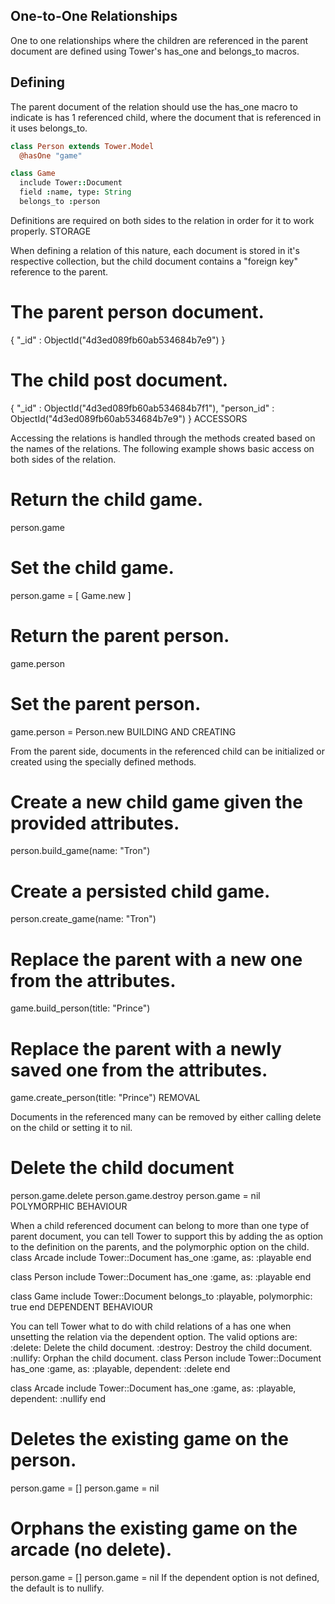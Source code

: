 ## One-to-One Relationships

One to one relationships where the children are referenced in the parent document are defined using Tower's has_one and belongs_to macros.

## Defining

The parent document of the relation should use the has_one macro to indicate is has 1 referenced child, where the document that is referenced in it uses belongs_to.

``` coffeescript
class Person extends Tower.Model
  @hasOne "game"

class Game
  include Tower::Document
  field :name, type: String
  belongs_to :person
```

Definitions are required on both sides to the relation in order for it to work properly.
STORAGE

When defining a relation of this nature, each document is stored in it's respective collection, but the child document contains a "foreign key" reference to the parent.
# The parent person document.
{ "_id" : ObjectId("4d3ed089fb60ab534684b7e9") }

# The child post document.
{
  "_id" : ObjectId("4d3ed089fb60ab534684b7f1"),
  "person_id" : ObjectId("4d3ed089fb60ab534684b7e9")
}
ACCESSORS

Accessing the relations is handled through the methods created based on the names of the relations. The following example shows basic access on both sides of the relation.
# Return the child game.
person.game

# Set the child game.
person.game = [ Game.new ]

# Return the parent person.
game.person

# Set the parent person.
game.person = Person.new
BUILDING AND CREATING

From the parent side, documents in the referenced child can be initialized or created using the specially defined methods.
# Create a new child game given the provided attributes.
person.build_game(name: "Tron")

# Create a persisted child game.
person.create_game(name: "Tron")

# Replace the parent with a new one from the attributes.
game.build_person(title: "Prince")

# Replace the parent with a newly saved one from the attributes.
game.create_person(title: "Prince")
REMOVAL

Documents in the referenced many can be removed by either calling delete on the child or setting it to nil.
# Delete the child document
person.game.delete
person.game.destroy
person.game = nil
POLYMORPHIC BEHAVIOUR

When a child referenced document can belong to more than one type of parent document, you can tell Tower to support this by adding the as option to the definition on the parents, and the polymorphic option on the child.
class Arcade
  include Tower::Document
  has_one :game, as: :playable
end

class Person
  include Tower::Document
  has_one :game, as: :playable
end

class Game
  include Tower::Document
  belongs_to :playable, polymorphic: true
end
DEPENDENT BEHAVIOUR

You can tell Tower what to do with child relations of a has one when unsetting the relation via the dependent option. The valid options are:
:delete: Delete the child document.
:destroy: Destroy the child document.
:nullify: Orphan the child document.
class Person
  include Tower::Document
  has_one :game, as: :playable, dependent: :delete
end

class Arcade
  include Tower::Document
  has_one :game, as: :playable, dependent: :nullify
end

# Deletes the existing game on the person.
person.game = []
person.game = nil

# Orphans the existing game on the arcade (no delete).
person.game = []
person.game = nil
If the dependent option is not defined, the default is to nullify.